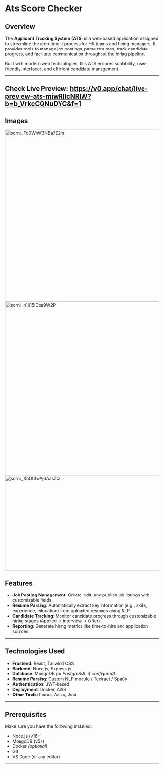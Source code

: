  # Ats Score Checker

## Overview
The **Applicant Tracking System (ATS)** is a web-based application designed to streamline the recruitment process for HR teams and hiring managers. It provides tools to manage job postings, parse resumes, track candidate progress, and facilitate communication throughout the hiring pipeline.  

Built with modern web technologies, this ATS ensures scalability, user-friendly interfaces, and efficient candidate management.

--- 
## Check Live Preview: https://v0.app/chat/live-preview-ats-miwRIlcNRlW?b=b_VrkcCQNuDYC&f=1

## Images
<img width="1330" height="562" alt="scrnli_Fq0WnW3NBa7E2m" src="https://github.com/user-attachments/assets/1ba64f37-03b5-4b81-8fc2-c78655c2c853" />

 <img width="1309" height="566" alt="scrnli_h1jI15ICoa9W2P" src="https://github.com/user-attachments/assets/21bb8bc0-d152-4820-abbf-97f147f30141" />
 
<img width="1290" height="310" alt="scrnli_XhDt3wVj6AasZQ" src="https://github.com/user-attachments/assets/7c787174-6b1e-454c-865f-0683fd0f6e32" />



## Features
- **Job Posting Management**: Create, edit, and publish job listings with customizable fields.  
- **Resume Parsing**: Automatically extract key information (e.g., skills, experience, education) from uploaded resumes using NLP.  
- **Candidate Tracking**: Monitor candidate progress through customizable hiring stages (Applied → Interview → Offer).  
- **Reporting**: Generate hiring metrics like time-to-hire and application sources.  

---

## Technologies Used
- **Frontend**: React, Tailwind CSS  
- **Backend**: Node.js, Express.js  
- **Database**: MongoDB *(or PostgreSQL if configured)*  
- **Resume Parsing**: Custom NLP module / Textract / SpaCy  
- **Authentication**: JWT-based  
- **Deployment**: Docker, AWS  
- **Other Tools**: Redux, Axios, Jest  

---

## Prerequisites
Make sure you have the following installed:  
- Node.js (v16+)  
- MongoDB (v5+)  
- Docker *(optional)*  
- Git  
- VS Code (or any editor)  

---

 
